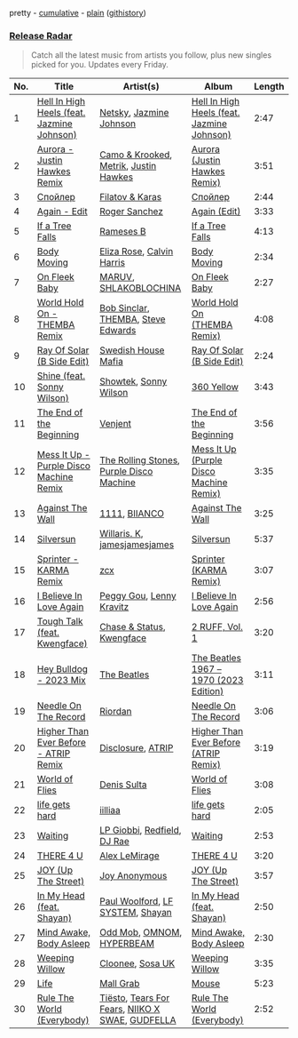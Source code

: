 pretty - [cumulative](/playlists/cumulative/Release%20Radar.md) - [plain](/playlists/plain/37i9dQZEVXbsudmxBFKW7G) ([githistory](https://github.githistory.xyz/vitokorn/spotify-playlist-archive/blob/master/playlists/plain/37i9dQZEVXbsudmxBFKW7G))

### [Release Radar](https://open.spotify.com/playlist/37i9dQZEVXbsudmxBFKW7G)

> Catch all the latest music from artists you follow, plus new singles picked for you. Updates every Friday.

| No. | Title | Artist(s) | Album | Length |
|---|---|---|---|---|
| 1 | [Hell In High Heels (feat. Jazmine Johnson)](https://open.spotify.com/track/2N1SBksYNigOK3XtGNhp8i) | [Netsky](https://open.spotify.com/artist/5TgQ66WuWkoQ2xYxaSTnVP), [Jazmine Johnson](https://open.spotify.com/artist/31DGmB9yp1uMCkov630Ptz) | [Hell In High Heels (feat. Jazmine Johnson)](https://open.spotify.com/album/3gB2o3pjiNUxKLqUYDqgsX) | 2:47 |
| 2 | [Aurora - Justin Hawkes Remix](https://open.spotify.com/track/1D3aOZY8DLQ5faOuMAgW30) | [Camo & Krooked](https://open.spotify.com/artist/2N8IPNZTiNo3nj4mreOlHU), [Metrik](https://open.spotify.com/artist/2NCEtX40i9lLNpTg2X5583), [Justin Hawkes](https://open.spotify.com/artist/5bNvSO3b75SGJrx0kOt996) | [Aurora (Justin Hawkes Remix)](https://open.spotify.com/album/7lym9DZABBsuh37cWosYFi) | 3:51 |
| 3 | [Спойлер](https://open.spotify.com/track/4ziWViBJlXxRXYNIgcUkZ3) | [Filatov & Karas](https://open.spotify.com/artist/5NW2uPFatEKjZQ5gpWD8HO) | [Спойлер](https://open.spotify.com/album/7MlBXtC2SX5Sdu8gE1jY5Z) | 2:44 |
| 4 | [Again - Edit](https://open.spotify.com/track/6Jy35IQl4MUrYX90AkBZuD) | [Roger Sanchez](https://open.spotify.com/artist/1HT9k1ZSUL9IczSstOAgWJ) | [Again (Edit)](https://open.spotify.com/album/3vGWOnoKWrxkueS2VXtj4F) | 3:33 |
| 5 | [If a Tree Falls](https://open.spotify.com/track/238rtu7614zBo5YG421qld) | [Rameses B](https://open.spotify.com/artist/06EfEcjc0vdvI6VNL0soIO) | [If a Tree Falls](https://open.spotify.com/album/57ugj5JZHFQXnBe3mMmpFa) | 4:13 |
| 6 | [Body Moving](https://open.spotify.com/track/5SFCEkybGYmmzKqewtDEaN) | [Eliza Rose](https://open.spotify.com/artist/4XC335ouK6pXyq4QiIb8bP), [Calvin Harris](https://open.spotify.com/artist/7CajNmpbOovFoOoasH2HaY) | [Body Moving](https://open.spotify.com/album/5EcypjAXyzxlrF5AKCNg9K) | 2:34 |
| 7 | [On Fleek Baby](https://open.spotify.com/track/1gDCb6wAoh6gjEtPWxzEey) | [MARUV](https://open.spotify.com/artist/44T03OWDUjwDgg4IYgFCWi), [SHLAKOBLOCHINA](https://open.spotify.com/artist/5NvsLNTiJJzwX6kAYMvC1N) | [On Fleek Baby](https://open.spotify.com/album/62zUwt07PutnoRrLWfShxf) | 2:27 |
| 8 | [World Hold On - THEMBA Remix](https://open.spotify.com/track/3NEd8WwdTW2gdQomofck1d) | [Bob Sinclar](https://open.spotify.com/artist/5YFS41yoX0YuFY39fq21oN), [THEMBA](https://open.spotify.com/artist/64tzIMKX4Npx37YLcNZZNC), [Steve Edwards](https://open.spotify.com/artist/2SwhNukah1MYpLR594PnuC) | [World Hold On (THEMBA Remix)](https://open.spotify.com/album/653F6DZMYktG166excUraU) | 4:08 |
| 9 | [Ray Of Solar (B Side Edit)](https://open.spotify.com/track/5Bvac83iI4KZ8lyW3mM2PD) | [Swedish House Mafia](https://open.spotify.com/artist/1h6Cn3P4NGzXbaXidqURXs) | [Ray Of Solar (B Side Edit)](https://open.spotify.com/album/4AqQOomN8HsGJCM4gx9e6f) | 2:24 |
| 10 | [Shine (feat. Sonny Wilson)](https://open.spotify.com/track/4ax4OdTuviYxm8G0bxYEA2) | [Showtek](https://open.spotify.com/artist/3gk0OYeLFWYupGFRHqLSR7), [Sonny Wilson](https://open.spotify.com/artist/3gTl4XARdQR2Sy59osG0Ia) | [360 Yellow](https://open.spotify.com/album/56PM7uGDhYsHaul8fNjcyR) | 3:43 |
| 11 | [The End of the Beginning](https://open.spotify.com/track/5zMvUKlD7QTSao31siE5Z5) | [Venjent](https://open.spotify.com/artist/7xu08SujAqLp7BGinS96vd) | [The End of the Beginning](https://open.spotify.com/album/78jXggwfgG4KxxuA7DpvF7) | 3:56 |
| 12 | [Mess It Up - Purple Disco Machine Remix](https://open.spotify.com/track/7wkTF8cHGCurrfNATqvJLc) | [The Rolling Stones](https://open.spotify.com/artist/22bE4uQ6baNwSHPVcDxLCe), [Purple Disco Machine](https://open.spotify.com/artist/2WBJQGf1bT1kxuoqziH5g4) | [Mess It Up (Purple Disco Machine Remix)](https://open.spotify.com/album/0L6IypGWr61krz90boqPDD) | 3:35 |
| 13 | [Against The Wall](https://open.spotify.com/track/31KsPoBWtNNUWvBreMsLZG) | [1111](https://open.spotify.com/artist/0CnZz6rvqYBualwWKuMiOE), [BIIANCO](https://open.spotify.com/artist/4Axsf7QVnPabbam5y6NwLt) | [Against The Wall](https://open.spotify.com/album/2xO8ur8yma45D2drHsPPR4) | 3:25 |
| 14 | [Silversun](https://open.spotify.com/track/5Hn5WCP18mHTpn4al3onS6) | [Willaris. K](https://open.spotify.com/artist/6ZHeg2Op5ZkNppXbNLSglj), [jamesjamesjames](https://open.spotify.com/artist/0DqR5aQYPz1s2M3YbycLMJ) | [Silversun](https://open.spotify.com/album/4EAemIQHlJl7ZwCndwy8ro) | 5:37 |
| 15 | [Sprinter - KARMA Remix](https://open.spotify.com/track/5k0XepGL2GxTzUKseHdtRG) | [zcx](https://open.spotify.com/artist/3czWOCt7s7DYMnD7jsvyhi) | [Sprinter (KARMA Remix)](https://open.spotify.com/album/22bFCb51amD7cbbxFzVhfd) | 3:07 |
| 16 | [I Believe In Love Again](https://open.spotify.com/track/4fZ9WECee9p7FEWOUP03jD) | [Peggy Gou](https://open.spotify.com/artist/2mLA48B366zkELXYx7hcDN), [Lenny Kravitz](https://open.spotify.com/artist/5gznATMVO85ZcLTkE9ULU7) | [I Believe In Love Again](https://open.spotify.com/album/4j8paHpWXq0sgm5jcWl84R) | 2:56 |
| 17 | [Tough Talk (feat. Kwengface)](https://open.spotify.com/track/3HHJQOfgtdftxzvYPAx1ns) | [Chase & Status](https://open.spotify.com/artist/3jNkaOXasoc7RsxdchvEVq), [Kwengface](https://open.spotify.com/artist/5O1YiYFy3CEWD2lkOmoerV) | [2 RUFF, Vol. 1](https://open.spotify.com/album/4SjzjaFsXvXiS7quZFzYEl) | 3:20 |
| 18 | [Hey Bulldog - 2023 Mix](https://open.spotify.com/track/3iGns07SjzqHZGn6h8FKVS) | [The Beatles](https://open.spotify.com/artist/3WrFJ7ztbogyGnTHbHJFl2) | [The Beatles 1967 – 1970 (2023 Edition)](https://open.spotify.com/album/2AlPRfYeskAMxhJS00xjeP) | 3:11 |
| 19 | [Needle On The Record](https://open.spotify.com/track/5qKuF0NtvWVn5UarAgyli3) | [Riordan](https://open.spotify.com/artist/68rU1sdZ0HjxjEC5YnSmao) | [Needle On The Record](https://open.spotify.com/album/7E0q2fAykseBKfLY7X53jJ) | 3:06 |
| 20 | [Higher Than Ever Before - ATRIP Remix](https://open.spotify.com/track/1sWXjZ8rxRz51xuzPMlBhf) | [Disclosure](https://open.spotify.com/artist/6nS5roXSAGhTGr34W6n7Et), [ATRIP](https://open.spotify.com/artist/4fu0Er7pG6kZZa7Awf3NMI) | [Higher Than Ever Before (ATRIP Remix)](https://open.spotify.com/album/0jKKn6llm1Ty32tDrfnHE5) | 3:19 |
| 21 | [World of Flies](https://open.spotify.com/track/6ST0vDEcD0U0H5e3c2YFtI) | [Denis Sulta](https://open.spotify.com/artist/7cDu9zG1gVQrMdSGBAhzvn) | [World of Flies](https://open.spotify.com/album/4BDwyomVrqqDJGzYmhAjcx) | 3:08 |
| 22 | [life gets hard](https://open.spotify.com/track/3acsNhkPp9gHSsamIsw0xO) | [iilliaa](https://open.spotify.com/artist/3XDX6PbRtAzovlF2DnoT5F) | [life gets hard](https://open.spotify.com/album/5u6aeRDXBKNwJxKSUcykEj) | 2:05 |
| 23 | [Waiting](https://open.spotify.com/track/7EVHULTsnqPHH2kvCQ1r8j) | [LP Giobbi](https://open.spotify.com/artist/3oKnyRhYWzNsTiss5n4Z1J), [Redfield](https://open.spotify.com/artist/2cW1LUTqGx2JMe0oAGx9OV), [DJ Rae](https://open.spotify.com/artist/746LyYgFU6Gni4CMVPlFNa) | [Waiting](https://open.spotify.com/album/0ZkZ1UQ7SPAhM0E6RrPRMZ) | 2:53 |
| 24 | [THERE 4 U](https://open.spotify.com/track/214XTwNwwp16zM1id05Xxj) | [Alex LeMirage](https://open.spotify.com/artist/2fYtH8OoLTeDIicmFH9dNu) | [THERE 4 U](https://open.spotify.com/album/0lSwV1L7rakokVE9Uny2Nf) | 3:20 |
| 25 | [JOY (Up The Street)](https://open.spotify.com/track/5PFSQQxlsdUrR63J31spMv) | [Joy Anonymous](https://open.spotify.com/artist/3pK4EcflBpG1Kpmjk5LK2R) | [JOY (Up The Street)](https://open.spotify.com/album/757FRJv2zPA021rfTPK7hr) | 3:57 |
| 26 | [In My Head (feat. Shayan)](https://open.spotify.com/track/41ftjwBKEn5vjMslWMA195) | [Paul Woolford](https://open.spotify.com/artist/4CA8PTrbq1l5IgyvBA2JSV), [LF SYSTEM](https://open.spotify.com/artist/0HxX6imltnNXJyQhu4nsiO), [Shayan](https://open.spotify.com/artist/5pOyB5GTPmBekPeDXbAuac) | [In My Head (feat. Shayan)](https://open.spotify.com/album/0mV5yjkvo3rjFGMhduzsIh) | 2:50 |
| 27 | [Mind Awake, Body Asleep](https://open.spotify.com/track/6iGDeaY8vCTqxfGz6B8gTk) | [Odd Mob](https://open.spotify.com/artist/4qLwtWhlhyAoQ4S9mSrDW9), [OMNOM](https://open.spotify.com/artist/3PYRXP25JcbqhvNaJYcnWy), [HYPERBEAM](https://open.spotify.com/artist/1b4DIAooTye6qmHHYRck9n) | [Mind Awake, Body Asleep](https://open.spotify.com/album/4sM2DMHiDDU25XRx7AEJ0x) | 2:30 |
| 28 | [Weeping Willow](https://open.spotify.com/track/6yYzEgqwB9rIXKZzEOjBiT) | [Cloonee](https://open.spotify.com/artist/7MdlXmq2HViAJWo9cf30sR), [Sosa UK](https://open.spotify.com/artist/3JlN0MeWVJq0vjvsvWCRZ5) | [Weeping Willow](https://open.spotify.com/album/474PPVNNsWQ5ae9iilffbD) | 3:35 |
| 29 | [Life](https://open.spotify.com/track/5l2OozYip0NM40q7G47mbQ) | [Mall Grab](https://open.spotify.com/artist/7yF6JnFPDzgml2Ytkyl5D7) | [Mouse](https://open.spotify.com/album/10jtrkrU0F153PnJdUEVJz) | 5:23 |
| 30 | [Rule The World (Everybody)](https://open.spotify.com/track/2f2dRxjiUOoV5qhZFbnVO6) | [Tiësto](https://open.spotify.com/artist/2o5jDhtHVPhrJdv3cEQ99Z), [Tears For Fears](https://open.spotify.com/artist/4bthk9UfsYUYdcFyqxmSUU), [NIIKO X SWAE](https://open.spotify.com/artist/7ui1kBUIbujvJnIXxDjoWz), [GUDFELLA](https://open.spotify.com/artist/3KjZMSSy0BaCVdvL0VABRO) | [Rule The World (Everybody)](https://open.spotify.com/album/6Br9xGHQxq9VrTjsiYJ7NJ) | 2:52 |